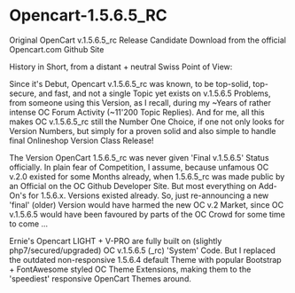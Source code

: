 # Opencart-1.5.6.5_RC
Original OpenCart v.1.5.6.5_rc Release Candidate Download from the official Opencart.com Github Site

History in Short, from a distant + neutral Swiss Point of View:

Since it's Debut, Opencart v.1.5.6.5_rc was known, to be top-solid, top-secure, and fast, and not a single Topic yet exists on v.1.5.6.5 Problems, from someone using this Version, as I recall, during my ~Years of rather intense OC Forum Activity (~11'200 Topic Replies). And for me, all this makes OC v.1.5.6.5_rc still the Number One Choice, if one not only looks for Version Numbers, but simply for a proven solid and also simple to handle final Onlineshop Version Class Release!

The Version OpenCart 1.5.6.5_rc was never given 'Final v.1.5.6.5' Status officially. In plain fear of Competition, I assume, because unfamous OC v.2.0 existed for some Months already, when 1.5.6.5_rc was made public by an Official on the OC Github Developer Site. But most everything on Add-On's for 1.5.6.x. Versions existed already. So, just re-announcing a new 'final' (older) Version would have harmed the new OC v.2 Market, since OC v.1.5.6.5 would have been favoured by parts of the OC Crowd for some time to come ...

Ernie's Opencart LIGHT + V-PRO are fully built on (slightly php7/secured/upgraded) OC v.1.5.6.5 (_rc) 'System' Code. But I replaced the outdated non-responsive 1.5.6.4 default Theme with popular Bootstrap + FontAwesome styled OC Theme Extensions, making them to the 'speediest' responsive OpenCart Themes around.
